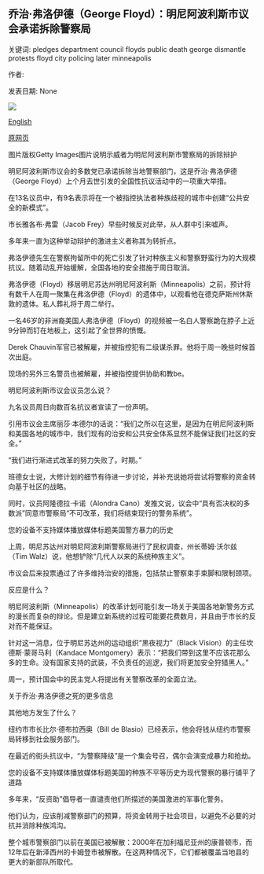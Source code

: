 ## 乔治·弗洛伊德（George Floyd）：明尼阿波利斯市议会承诺拆除警察局

关键词: pledges department council floyds public death george dismantle protests floyd city policing later minneapolis

作者: 

发表日期: None

![](https://ichef.bbci.co.uk/news/1024/branded_news/14D9E/production/_112760458_0a75926d-72cb-4ede-8197-26780f26a837.jpg)

[English](George%20Floyd%3A%20Minneapolis%20council%20pledges%20to%20dismantle%20police%20department.md)

[原网页](https://www.bbc.com/news/world-us-canada-52960227)

图片版权Getty Images图片说明示威者为明尼阿波利斯市警察局的拆除辩护

明尼阿波利斯市议会的多数党已承诺拆除当地警察部门，这是乔治·弗洛伊德（George Floyd）上个月去世引发的全国性抗议活动中的一项重大举措。

在13名议员中，有9名表示将在一个被指控执法者种族歧视的城市中创建“公共安全的新模式”。

市长雅各布·弗雷（Jacob Frey）早些时候反对此举，从人群中引来嘘声。

多年来一直为这种举动辩护的激进主义者称其为转折点。

弗洛伊德先生在警察拘留所中的死亡引发了针对种族主义和警察野蛮行为的大规模抗议。随着动乱开始缓解，全国各地的安全措施于周日取消。

弗洛伊德（Floyd）移居明尼苏达州明尼阿波利斯（Minneapolis）之前，预计将有数千人在周一聚集在弗洛伊德（Floyd）的遗体中，以观看他在德克萨斯州休斯敦的遗体。私人葬礼将于周二举行。

一名46岁的非洲裔美国人弗洛伊德（Floyd）的视频被一名白人警察跪在脖子上近9分钟而钉在地板上，这引起了全世界的愤慨。

Derek Chauvin军官已被解雇，并被指控犯有二级谋杀罪。他将于周一晚些时候首次出庭。

现场的另外三名警员也被解雇，并被指控提供协助和教be。

明尼阿波利斯市议会议员怎么说？

九名议员周日向数百名抗议者宣读了一份声明。

引用市议会主席丽莎·本德尔的话说：“我们之所以在这里，是因为在明尼阿波利斯和美国各地的城市中，我们现有的治安和公共安全体系显然不能保证我们社区的安全。”

“我们进行渐进式改革的努力失败了。时期。”

班德女士说，大修计划的细节有待进一步讨论，并补充说她将尝试将警察的资金转向基于社区的战略。

同时，议员阿隆德拉·卡诺（Alondra Cano）发推文说，议会中“具有否决权的多数派”同意市警察局“不可改革，我们将结束现行的警务系统”。

您的设备不支持媒体播放媒体标题美国警方暴力的历史

上周，明尼苏达州对明尼阿波利斯警察局进行了民权调查，州长蒂姆·沃尔兹（Tim Walz）说，他想铲除“几代人以来的系统种族主义”。

市议会后来投票通过了许多维持治安的措施，包括禁止警察束手束脚和限制颈项。

反应是什么？

明尼阿波利斯（Minneapolis）的改革计划可能引发一场关于美国各地新警务方式的漫长而复杂的辩论。但是建立新系统的过程可能要花费数月，并且由于市长的反对而不能保证。

针对这一消息，位于明尼苏达州的运动组织“黑夜视力”（Black Vision）的主任坎德斯·蒙哥马利（Kandace Montgomery）表示：“把我们带到这里不应该花那么多的生命。没有国家支持的武装，不负责任的巡逻，我们将更加安全狩猎黑人。”

周一，预计国会中的民主党人将提出有关警察改革的全面立法。

关于乔治·弗洛伊德之死的更多信息

其他地方发生了什么？

纽约市市长比尔·德布拉西奥（Bill de Blasio）已经表示，他会将钱从纽约市警察局转移到社会服务部门。

在最近的街头抗议中，“为警察降级”是一个集会号召，偶尔会演变成暴力和抢劫。

您的设备不支持媒体播放媒体标题美国的种族不平等历史为现代警察的暴行铺平了道路

多年来，“反资助”倡导者一直谴责他们所描述的美国激进的军事化警务。

他们认为，应该削减警察部门的预算，将资金转用于社会项目，以避免不必要的对抗并消除种族鸿沟。

整个城市警察部门以前在美国已被解散：2000年在加利福尼亚州的康普顿市，而12年后在新泽西州的卡姆登市被解散。在这两种情况下，它们都被覆盖当地县的更大的新部队所取代。